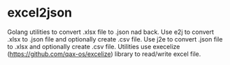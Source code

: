 # excel2json
Golang utilities to convert .xlsx file to .json nad back. Use e2j to convert .xlsx to .json file and optionally create .csv file. Use j2e to convert .json file to .xlsx and optionally create .csv file.
Utilities use execelize (https://github.com/qax-os/excelize) library to read/write excel file.
